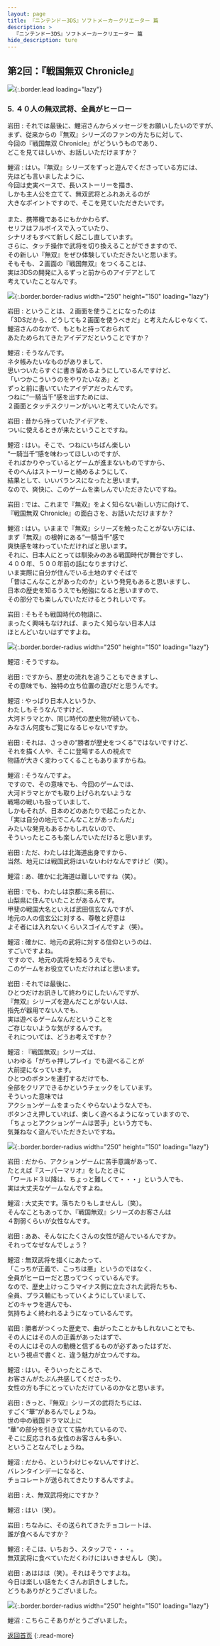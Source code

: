 ```yaml
---
layout: page
title: 『ニンテンドー3DS』ソフトメーカークリエーター 篇
description: >
  『ニンテンドー3DS』ソフトメーカークリエーター 篇
hide_description: ture
---
```


## 第2回：『戦国無双 Chronicle』

![](/others/interviews/jp/3ds/creators/vol1/img/mainvisual5.jpg){:.border.lead loading="lazy"}

### 5. ４０人の無双武将、全員がヒーロー

岩田
: それでは最後に、鯉沼さんからメッセージをお願いしたいのですが、<br>まず、従来からの『無双』シリーズのファンの方たちに対して、<br>今回の『戦国無双 Chronicle』がどういうものであり、<br>どこを見てほしいか、お話しいただけますか？

鯉沼
: はい。『無双』シリーズをずっと遊んでくださっている方には、<br>先ほども言いましたように、<br>今回は史実ベースで、長いストーリーを描き、<br>しかも主人公を立てて、無双武将とふれあえるのが<br>大きなポイントですので、そこを見ていただきたいです。<br><br>また、携帯機であるにもかかわらず、<br>セリフはフルボイスで入っていたり、<br>シナリオもすべて新しく起こし直しています。<br>さらに、タッチ操作で武将を切り換えることができますので、<br>その新しい『無双』をぜひ体験していただきたいと思います。<br>そもそも、２画面の『戦国無双』をつくることは、<br>実は3DSの開発に入るずっと前からのアイデアとして<br>考えていたことなんです。

![](/others/interviews/jp/3ds/creators/vol1/img/photo13.jpg){:.border.border-radius width="250" height="150" loading="lazy"}

岩田
: ということは、２画面を使うことになったのは<br>「3DSだから、どうしても２画面を使うべきだ」と考えたんじゃなくて、<br>鯉沼さんのなかで、もともと持っておられて<br>あたためられてきたアイデアだということですか？

鯉沼
: そうなんです。<br>ネタ帳みたいなものがありまして、<br>思いついたらすぐに書き留めるようにしているんですけど、<br>「いつかこういうのをやりたいなあ」と<br>ずっと前に書いていたアイデアだったんです。<br>つねに“一騎当千”感を出すためには、<br>２画面とタッチスクリーンがいいと考えていたんです。

岩田
: 昔から持っていたアイデアを、<br>ついに使えるときが来たということですね。

鯉沼
: はい。そこで、つねにいちばん楽しい<br>“一騎当千”感を味わってほしいのですが、<br>そればかりやっているとゲームが進まないものですから、<br>そのへんはストーリーと絡めるようにして、<br>結果として、いいバランスになったと思います。<br>なので、爽快に、このゲームを楽しんでいただきたいですね。

岩田
: では、これまで『無双』をよく知らない新しい方に向けて、<br>『戦国無双 Chronicle』の面白さを、お話いただけますか？

鯉沼
: はい。いままで『無双』シリーズを触ったことがない方には、<br>まず『無双』の根幹にある“一騎当千”感で<br>爽快感を味わっていただければと思います。<br>それに、日本人にとっては馴染みのある戦国時代が舞台ですし、<br>４００年、５００年前の話になりますけど、<br>いま実際に自分が住んでいる土地のすぐそばで<br>「昔はこんなことがあったのか」という発見もあると思いますし、<br>日本の歴史を知るうえでも勉強になると思いますので、<br>その部分でも楽しんでいただけるとうれしいです。

岩田
: そもそも戦国時代の物語に、<br>まったく興味もなければ、まったく知らない日本人は<br>ほとんどいないはずですよね。

![](/others/interviews/jp/3ds/creators/vol1/img/photo14.jpg){:.border.border-radius width="250" height="150" loading="lazy"}

鯉沼
: そうですね。

岩田
: ですから、歴史の流れを追うこともできますし、<br>その意味でも、独特の立ち位置の遊びだと思うんです。

鯉沼
: やっぱり日本人というか、<br>わたしもそうなんですけど、<br>大河ドラマとか、同じ時代の歴史物が続いても、<br>みなさん何度もご覧になるじゃないですか。

岩田
: それは、さっきの“勝者が歴史をつくる”ではないですけど、<br>それを描く人や、そこに登場する人の視点で<br>物語が大きく変わってくることもありますからね。

鯉沼
: そうなんですよ。<br>ですので、その意味でも、今回のゲームでは、<br>大河ドラマとかでも取り上げられないような<br>戦場の戦いも扱っていまして、<br>しかもそれが、日本のどのあたりで起こったとか、<br>「実は自分の地元でこんなことがあったんだ」<br>みたいな発見もあるかもしれないので、<br>そういったところも楽しんでいただけると思います。

岩田
: ただ、わたしは北海道出身ですから、<br>当然、地元には戦国武将はいないわけなんですけど（笑）。

鯉沼
: あ、確かに北海道は難しいですね（笑）。

岩田
: でも、わたしは京都に来る前に、<br>山梨県に住んでいたことがあるんです。<br>甲斐の戦国大名といえば武田信玄なんですが、<br>地元の人の信玄公に対する、尊敬と好意は<br>よそ者には入れないくらいスゴイんですよ（笑）。

鯉沼
: 確かに、地元の武将に対する信仰というのは、<br>すごいですよね。<br>ですので、地元の武将を知るうえでも、<br>このゲームをお役立ていただければと思います。

岩田
: それでは最後に、<br>ひとつだけお訊きして終わりにしたいんですが、<br>『無双』シリーズを遊んだことがない人は、<br>指先が器用でない人でも、<br>実は遊べるゲームなんだということを<br>ご存じないような気がするんです。<br>それについては、どうお考えですか？

鯉沼
: 『戦国無双』シリーズは、<br>いわゆる「がちゃ押しプレイ」でも遊べることが<br>大前提になっています。<br>ひとつのボタンを連打するだけでも、<br>全部をクリアできるかというチェックをしています。<br>そういった意味では<br>アクションゲームをまったくやらないような人でも、<br>ボタンさえ押していれば、楽しく遊べるようになっていますので、<br>「ちょっとアクションゲームは苦手」という方でも、<br>気兼ねなく遊んでいただきたいですね。

![](/others/interviews/jp/3ds/creators/vol1/img/photo15.jpg){:.border.border-radius width="250" height="150" loading="lazy"}

岩田
: だから、アクションゲームに苦手意識があって、<br>たとえば『スーパーマリオ』をしたときに<br>「ワールド３以降は、ちょっと難しくて・・・」という人でも、<br>実は大丈夫なゲームなんですよね。

鯉沼
: 大丈夫です。落ちたりもしませんし（笑）。<br>そんなこともあってか、『戦国無双』シリーズのお客さんは<br>４割弱くらいが女性なんです。

岩田
: ああ、そんなにたくさんの女性が遊んでいるんですか。<br>それってなぜなんでしょう？

鯉沼
: 無双武将を描くにあたって、<br>「こっちが正義で、こっちは悪」というのではなく、<br>全員がヒーローだと思ってつくっているんです。<br>なので、歴史上けっこうマイナス側に立たされた武将たちも、<br>全員、プラス軸にもっていくようにしていまして、<br>どのキャラを選んでも、<br>気持ちよく終われるようになっているんです。

岩田
: 勝者がつくった歴史で、曲がったことかもしれないことでも、<br>その人にはその人の正義があったはずで、<br>その人にはその人の動機と信ずるものが必ずあったはずだ、<br>という視点で書くと、違う魅力が立つんですね。

鯉沼
: はい。そういったところで、<br>お客さんがたぶん共感してくださったり、<br>女性の方も手にとっていただけているのかなと思います。

岩田
: きっと、『無双』シリーズの武将たちには、<br>すごく“華”があるんでしょうね。<br>世の中の戦国ドラマ以上に<br>“華”の部分を引き立てて描かれているので、<br>そこに反応される女性のお客さんも多い、<br>ということなんでしょうね。

鯉沼
: だから、というわけじゃないんですけど、<br>バレンタインデーになると、<br>チョコレートが送られてきたりするんですよ。

岩田
: え、無双武将宛にですか？

鯉沼
: はい（笑）。

岩田
: ちなみに、その送られてきたチョコレートは、<br>誰が食べるんですか？

鯉沼
: そこは、いちおう、スタッフで・・・。<br>無双武将に食べていただくわけにはいきませんし（笑）。

岩田
: あははは（笑）。それはそうですよね。<br>今日は楽しい話をたくさんお訊きしました。<br>どうもありがとうございました。

![](/others/interviews/jp/3ds/creators/vol1/img/photo16.jpg){:.border.border-radius width="250" height="150" loading="lazy"}

鯉沼
: こちらこそありがとうございました。

[返回首页](../../../../../)
{:.read-more}

